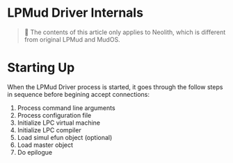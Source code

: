 LPMud Driver Internals
======================

> :pushpin: The contents of this article only applies to Neolith, which is different from original LPMud and MudOS.

# Starting Up

When the LPMud Driver process is started, it goes through the follow steps in sequence before begining accept connections:

1. Process command line arguments
2. Process configuration file
3. Initialize LPC virtual machine
4. Initialize LPC compiler
5. Load simul efun object (optional)
6. Load master object
7. Do epilogue


